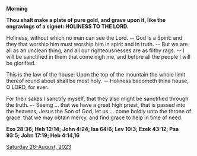 **Morning**

**Thou shalt make a plate of pure gold, and grave upon it, like the engravings of a signet: HOLINESS TO THE LORD.**
 
Holiness, without which no man can see the Lord. -- God is a Spirit: and they that worship him must worship him in spirit and in truth. -- But we are all as an unclean thing, and all our righteousnesses are as filthy rags. -- I will be sanctified in them that come nigh me, and before all the people I will be glorified.
 
This is the law of the house: Upon the top of the mountain the whole limit thereof round about shall be most holy. -- Holiness becometh thine house, O LORD, for ever.
 
For their sakes I sanctify myself, that they also might be sanctified through the truth. -- Seeing ... that we have a great high priest, that is passed into the heavens, Jesus the Son of God, let us ... come boldly unto the throne of grace. that we may obtain mercy, and find grace to help in time of need.  

**Exo 28:36; Heb 12:14; John 4:24; Isa 64:6; Lev 10:3; Ezek 43:12; Psa 93:5; John 17:19; Heb 4:14,16**

[Saturday 26-August, 2023](https://t.me/daily_light)
